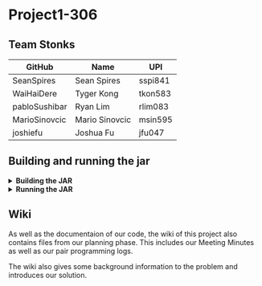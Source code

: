 # Project1-306

## Team Stonks

| GitHub | Name | UPI |
| ------- | ----------- | ----------- |     
| SeanSpires | Sean Spires | sspi841| 
| WaiHaiDere | Tyger Kong | tkon583| 
| pabloSushibar | Ryan Lim | rlim083| 
| MarioSinovcic | Mario Sinovcic | msin595 | 
| joshiefu | Joshua Fu | jfu047| 

## Building and running the jar

<details>
  <summary><strong>Building the JAR</strong> </summary>
  
  1. Import `src` into IDE
  2. Build jar from IDE
      * [Eclipse](https://www.cs.utexas.edu/~scottm/cs307/handouts/Eclipse%20Help/jarInEclipse.htm)
      
      * Intellij 
      
        <details>
        
        1. `File` -> `Project Structure` -> `Artifacts`
        2. Create a new artifact -> JAR -> `From modules with dependencies`
        3. Select the main class -> `OK`
        4. `Apply` -> `OK`
        5. `Build` -> `Build Artifacts`
        6. Select your artifact and build
        7. The JAR file should now be in `out/artifacts/`

        </details>
</details>

<details>
  <summary><strong>Running the JAR</strong> </summary>
  
  1. Ensure your input files are in the same directory as the JAR
  2. Navigate to JAR directory in terminal
  3. Run the JAR using `java -jar [JARName].jar [InputFileName].dot [NumberOfProcessors] <Options>`
      * Options include:
          * | Parameter | Use |
            | ------- | ----------- |          
            | −p < N > | Use N cores for execution in parallel (default  is  sequential)' |
            | −v | Visualise the search |
            | −o [fileName] |   Output file is named [fileName] |

</details>
  
## Wiki
As well as the documentaion of our code, the wiki of this project also contains files from our planning phase. This includes our Meeting Minutes as well as our pair programming logs.

The wiki also gives some background information to the problem and introduces our solution.

